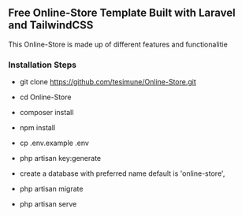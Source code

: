 ## Free Online-Store Template Built with Laravel and TailwindCSS

This Online-Store is made up of different features and functionalitie

### Installation Steps

- git clone https://github.com/tesimune/Online-Store.git

- cd Online-Store

- composer install

- npm install

- cp .env.example .env

- php artisan key:generate

- create a database with preferred name default is 'online-store',

- php artisan migrate

- php artisan serve
